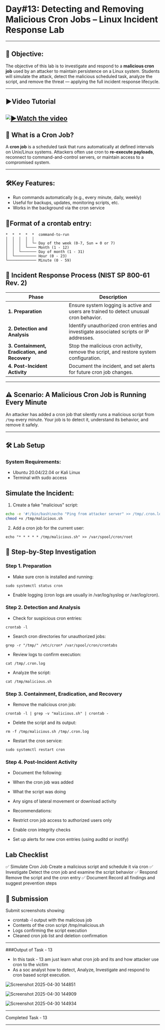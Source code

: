 # **Day#13: Detecting and Removing Malicious Cron Jobs – Linux Incident Response Lab**

---

## 🎯 **Objective:**  
The objective of this lab is to investigate and respond to a **malicious cron job** used by an attacker to maintain persistence on a Linux system. Students will simulate the attack, detect the malicious scheduled task, analyze the script, and remove the threat — applying the full incident response lifecycle.

---

## **▶️Video Tutorial**

[![▶️Watch the video](https://img.youtube.com/vi/3GoMEXOJfPg/maxresdefault.jpg)](https://youtu.be/3GoMEXOJfPg)
---

## 📘 **What is a Cron Job?**

A **cron job** is a scheduled task that runs automatically at defined intervals on Unix/Linux systems. Attackers often use cron to **re-execute payloads**, reconnect to command-and-control servers, or maintain access to a compromised system.

---

## 🛠️Key Features:
- Run commands automatically (e.g., every minute, daily, weekly)
- Useful for backups, updates, monitoring scripts, etc.
- Works in the background via the cron service

## 🧾Format of a crontab entry:

```
*  *  *  *  *  command-to-run
│  │  │  │  │
│  │  │  │  └─ Day of the week (0-7, Sun = 0 or 7)
│  │  │  └──── Month (1 - 12)
│  │  └─────── Day of month (1 - 31)
│  └────────── Hour (0 - 23)
└───────────── Minute (0 - 59)
```


## 🔁 **Incident Response Process (NIST SP 800-61 Rev. 2)**

| **Phase**                         | **Description**                                                                 |
|----------------------------------|---------------------------------------------------------------------------------|
| **1. Preparation**               | Ensure system logging is active and users are trained to detect unusual cron behavior. |
| **2. Detection and Analysis**    | Identify unauthorized cron entries and investigate associated scripts or IP addresses. |
| **3. Containment, Eradication, and Recovery** | Stop the malicious cron activity, remove the script, and restore system configuration. |
| **4. Post-Incident Activity**    | Document the incident, and set alerts for future cron job changes.              |

---

## ⚠️ **Scenario: A Malicious Cron Job is Running Every Minute**

An attacker has added a cron job that silently runs a malicious script from `/tmp` every minute. Your job is to detect it, understand its behavior, and remove it safely.

---

## 🛠️ **Lab Setup**

### **System Requirements:**
- Ubuntu 20.04/22.04 or Kali Linux
- Terminal with sudo access

## **Simulate the Incident:**

1. Create a fake "malicious" script:
```bash
echo -e '#!/bin/bash\necho "Ping from attacker server" >> /tmp/.cron.log' > /tmp/malicious.sh
chmod +x /tmp/malicious.sh
```
2. Add a cron job for the current user:
```
echo "* * * * * /tmp/malicious.sh" >> /var/spool/cron/root
```

## 🧪 Step-by-Step Investigation

### Step 1. Preparation
- Make sure cron is installed and running:
```
sudo systemctl status cron
```
- Enable logging (cron logs are usually in /var/log/syslog or /var/log/cron).

### Step 2. Detection and Analysis
- Check for suspicious cron entries:
```
crontab -l
```
- Search cron directories for unauthorized jobs:
```
grep -r "/tmp/" /etc/cron* /var/spool/cron/crontabs
```
- Review logs to confirm execution:
```
cat /tmp/.cron.log
```
- Analyze the script:
```
cat /tmp/malicious.sh
```
### Step 3. Containment, Eradication, and Recovery
- Remove the malicious cron job:
```
crontab -l | grep -v "malicious.sh" | crontab -
```
- Delete the script and its output:
```
rm -f /tmp/malicious.sh /tmp/.cron.log
```
- Restart the cron service:
```
sudo systemctl restart cron
```
### Step 4. Post-Incident Activity
- Document the following:
 - When the cron job was added
 - What the script was doing
 - Any signs of lateral movement or download activity

- Recommendations:
 - Restrict cron job access to authorized users only
 - Enable cron integrity checks
 - Set up alerts for new cron entries (using auditd or inotify)

## Lab Checklist

✅ Simulate Cron Job	Create a malicious script and schedule it via cron
✅ Investigate	Detect the cron job and examine the script behavior
✅ Respond	Remove the script and the cron entry
✅ Document	Record all findings and suggest prevention steps

## 📸 Submission
Submit screenshots showing:
- crontab -l output with the malicious job
- Contents of the cron script /tmp/malicious.sh
- Logs confirming the script execution
- Cleaned cron job list and deletion confirmation

- -----------------------------------------------------------------------------------------------------------------------------------------
###Output of Task - 13

* In this task - 13 am just learn what cron job and its and how attacker use cron to the victim
* As a soc analyst how to detect, Analyze, Investigate and respond to cron based script execution.

![Screenshot 2025-04-30 144851](https://github.com/user-attachments/assets/c5212854-6cce-4a89-a974-28f41113b9ed)

![Screenshot 2025-04-30 144909](https://github.com/user-attachments/assets/48befc5f-e667-47a8-9f72-bdac70232d48)

![Screenshot 2025-04-30 144934](https://github.com/user-attachments/assets/3033ec4f-15bd-4748-9924-7674a54910d9)

--------------------------------------------------------------------------------------------------------------------

Completed Task - 13 

---------------------------------------------------------------------------------------------------------------------













